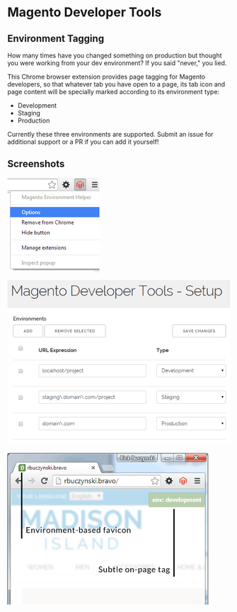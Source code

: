 # Magento Developer Tools
## Environment Tagging

How many times have you changed something on production but thought you were working
from your dev environment? If you said "never," you lied.

This Chrome browser extension provides page tagging for Magento developers, so that 
whatever tab you have open to a page, its tab icon and page content will be specially
marked according to its environment type:

* Development
* Staging
* Production

Currently these three environments are supported. Submit an issue for additional
support or a PR if you can add it yourself!

## Screenshots

![Browser bar icon](https://raw.githubusercontent.com/vbuck/magedev-chrome/master/screenshots/fig1.png)

![Environment setup](https://raw.githubusercontent.com/vbuck/magedev-chrome/master/screenshots/fig2.png)

![Visual on-page environment cues](https://raw.githubusercontent.com/vbuck/magedev-chrome/master/screenshots/fig3.png)